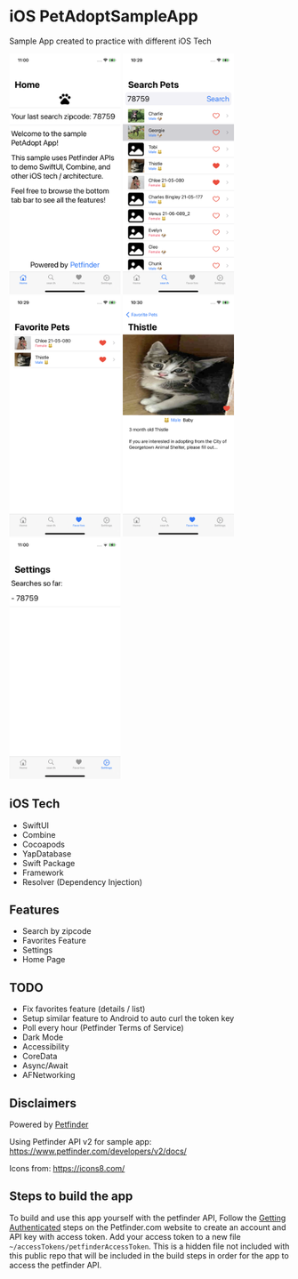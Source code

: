 # iOS PetAdoptSampleApp
Sample App created to practice with different iOS Tech

<img src="./Screenshots/home.png" width="200"/> <img src="./Screenshots/search.png" width="200"/> <img src="./Screenshots/favorites.png" width="200"/> <img src="./Screenshots/detailLight.png" width="200"/> <img src="./Screenshots/settings.png" width="200"/>

## iOS Tech
* SwiftUI
* Combine
* Cocoapods
* YapDatabase
* Swift Package
* Framework
* Resolver (Dependency Injection)

## Features
* Search by zipcode
* Favorites Feature
* Settings
* Home Page

## TODO
* Fix favorites feature (details / list)
* Setup similar feature to Android to auto curl the token key
* Poll every hour (Petfinder Terms of Service)
* Dark Mode
* Accessibility
* CoreData
* Async/Await
* AFNetworking

## Disclaimers

Powered by [Petfinder](www.petfinder.com)

Using Petfinder API v2 for sample app:
https://www.petfinder.com/developers/v2/docs/

Icons from: https://icons8.com/

## Steps to build the app

To build and use this app yourself with the petfinder API,
Follow the [Getting Authenticated](https://www.petfinder.com/developers/v2/docs/) steps on the Petfinder.com website to create an account and API key with access token. 
Add your access token to a new file `~/accessTokens/petfinderAccessToken`. This is a hidden file not included with this public repo that will be included in the build steps in order for the app to access the petfinder API.
